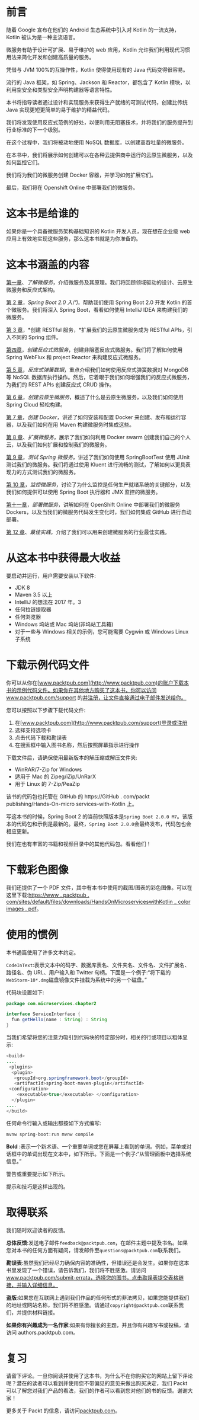 # 前言

随着 Google 宣布在他们的 Android 生态系统中引入对 Kotlin 的一流支持，Kotlin 被认为是一种主流语言。

微服务有助于设计可扩展、易于维护的 web 应用，Kotlin 允许我们利用现代习惯用法来简化开发和创建高质量的服务。

凭借与 JVM 100%的互操作性，Kotlin 使得使用现有的 Java 代码变得很容易。

流行的 Java 框架，如 Spring、Jackson 和 Reactor，都包含了 Kotlin 模块，以利用空安全和类型安全声明构建器等语言特性。

本书将指导读者通过设计和实现服务来获得生产就绪的可测试代码，创建比传统 Java 实现更短更简单的易于维护的精益代码。

我们将发现使用反应式范例的好处，以便利用无阻塞技术，并将我们的服务提升到行业标准的下一个级别。

在这个过程中，我们将被动地使用 NoSQL 数据库，以创建高吞吐量的微服务。

在本书中，我们将展示如何创建可以在各种云提供商中运行的云原生微服务，以及如何监控它们。

我们将为我们的微服务创建 Docker 容器，并学习如何扩展它们。

最后，我们将在 Openshift Online 中部署我们的微服务。

# 这本书是给谁的

如果你是一个具备微服务架构基础知识的 Kotlin 开发人员，现在想在企业级 web 应用上有效地实现这些服务，那么这本书就是为你准备的。

# 这本书涵盖的内容

[第一章](01.html#K0RQ0-005ba5e9819e4f499f11aaac5b7181c1)、*了解微服务*，介绍微服务及其原理。我们将回顾领域驱动的设计、云原生微服务和反应式架构。

[第 2 章](02.html#29DRA0-005ba5e9819e4f499f11aaac5b7181c1)，*Spring Boot 2.0 入门*，帮助我们使用 Spring Boot 2.0 开发 Kotlin 的首个微服务。我们将深入 Spring Boot，看看如何使用 IntelliJ IDEA 来构建我们的微服务。

[第 3 章](03.html#44HU60-005ba5e9819e4f499f11aaac5b7181c1)，*创建 RESTful 服务，*扩展我们的云原生微服务成为 RESTful APIs，引入不同的 Spring 组件。

[第四章](04.html#5IAP60-005ba5e9819e4f499f11aaac5b7181c1)，*创建反应式微服务*，创建非阻塞反应式微服务。我们将了解如何使用 Spring WebFlux 和 project Reactor 来构建反应式微服务。

[第 5 章](05.html#6B47Q0-005ba5e9819e4f499f11aaac5b7181c1)，*反应式弹簧数据*，重点介绍我们如何使用反应式弹簧数据对 MongoDB 等 NoSQL 数据库执行操作。然后，它着眼于我们如何增强我们的反应式微服务，为我们的 REST APIs 创建反应式 CRUD 操作。

[第 6 章](06.html#72V5S0-005ba5e9819e4f499f11aaac5b7181c1)，*创建云原生微服务*，概述了什么是云原生微服务，以及我们如何使用 Spring Cloud 轻松构建。

[第 7 章](07.html#7PRJC0-005ba5e9819e4f499f11aaac5b7181c1)，*创建 Docker*，讲述了如何安装和配置 Docker 来创建、发布和运行容器，以及我们如何在用 Maven 构建微服务时集成这些。

[第 8 章](08.html#8DSF60-005ba5e9819e4f499f11aaac5b7181c1)、*扩展微服务*，展示了我们如何利用 Docker swarm 创建我们自己的个人云，以及我们如何扩展和控制我们的微服务。

[第 9 章](09.html#93QC40-005ba5e9819e4f499f11aaac5b7181c1)，*测试 Spring 微服务*，讲述了我们如何使用 SpringBootTest 使用 JUnit 测试我们的微服务。我们将通过使用 Kluent 进行流畅的测试，了解如何以更具表现力的方式测试我们的微服务。

[第 10 章](10.html#9J2L40-005ba5e9819e4f499f11aaac5b7181c1)，*监控微服务*，讨论了为什么监控是任何生产就绪系统的关键部分，以及我们如何提供可以使用 Spring Boot 执行器和 JMX 监控的微服务。

[第十一章](11.html#A56FQ0-005ba5e9819e4f499f11aaac5b7181c1)，*部署微服务*，讲解如何在 OpenShift Online 中部署我们的微服务 Dockers，以及当我们的微服务代码发生变化时，我们如何集成 GitHub 进行自动部署。

[第 12 章](12.html#AJG880-005ba5e9819e4f499f11aaac5b7181c1)、*最佳实践*，介绍了我们可以用来创建微服务的行业最佳实践。

# 从这本书中获得最大收益

要启动并运行，用户需要安装以下软件:

*   JDK 8
*   Maven 3.5 以上
*   IntelliJ 的想法在 2017 年。3
*   任何拉链提取器
*   任何浏览器
*   Windows 坞站或 Mac 坞站(非坞站工具箱)
*   对于一些与 Windows 相关的示例，您可能需要 Cygwin 或 Windows Linux 子系统

# 下载示例代码文件

你可以从你在[www.packtpub.com](http://www.packtpub.com)的账户下载本书的示例代码文件。如果你在其他地方购买了这本书，你可以访问 www.packtpub.com/support 的[并注册，让文件直接通过电子邮件发送给你。](http://www.packtpub.com/support)

您可以按照以下步骤下载代码文件:

1.  在[www.packtpub.com](http://www.packtpub.com/support)登录或注册
2.  选择支持选项卡
3.  点击代码下载和勘误表
4.  在搜索框中输入图书名称，然后按照屏幕指示进行操作

下载文件后，请确保使用最新版本的解压缩或解压文件夹:

*   WinRAR/7-Zip for Windows
*   适用于 Mac 的 Zipeg/iZip/UnRarX
*   用于 Linux 的 7-Zip/PeaZip

该书的代码包也托管在 GitHub 的 https://GitHub . com/packt publishing/Hands-On-micro services-with-Kotlin 上。

写这本书的时候，Spring Boot 2 的当前快照版本是`Spring Boot 2.0.0 M7`。该版本的代码包和示例是最新的。最终，`Spring Boot 2.0.0`会最终发布，代码包也会相应更新。

我们在也有丰富的书籍和视频目录中的其他代码包。看看他们！

# 下载彩色图像

我们还提供了一个 PDF 文件，其中有本书中使用的截图/图表的彩色图像。可以在这里下载:[https://www . packtpub . com/sites/default/files/downloads/HandsOnMicroserviceswithKotlin _ color images . pdf](https://www.packtpub.com/sites/default/files/downloads/HandsOnMicroserviceswithKotlin_ColorImages.pdf)。

# 使用的惯例

本书通篇使用了许多文本约定。

`CodeInText`:表示文本中的码字、数据库表名、文件夹名、文件名、文件扩展名、路径名、伪 URL、用户输入和 Twitter 句柄。下面是一个例子:“将下载的`WebStorm-10*.dmg`磁盘镜像文件挂载为系统中的另一个磁盘。”

代码块设置如下:

```java
package com.microservices.chapter2

interface ServiceInterface {
  fun getHello(name : String) : String
}
```

当我们希望将您的注意力吸引到代码块的特定部分时，相关的行或项目以粗体显示:

```java
<build>
....
 <plugins>
  <plugin>
   <groupId>org.springframework.boot</groupId>
   <artifactId>spring-boot-maven-plugin</artifactId>
 <configuration>
    <executable>true</executable> </configuration>
  </plugin>
....
</build>
```

任何命令行输入或输出都按如下方式编写:

```java
mvnw spring-boot:run mvnw compile
```

**Bold** :表示一个新术语、一个重要单词或您在屏幕上看到的单词。例如，菜单或对话框中的单词出现在文本中，如下所示。下面是一个例子:“从管理面板中选择系统信息。”

警告或重要提示如下所示。

提示和技巧是这样出现的。

# 取得联系

我们随时欢迎读者的反馈。

**总体反馈**:发送电子邮件`feedback@packtpub.com`，在邮件主题中提及书名。如果您对本书的任何方面有疑问，请发邮件至`questions@packtpub.com`联系我们。

**勘误表**:虽然我们已经尽力确保内容的准确性，但错误还是会发生。如果你在这本书里发现了一个错误，请告诉我们，我们将不胜感激。请访问 www.packtpub.com/submit-errata，选择您的图书，点击勘误表提交表格链接，并输入详细信息。

**盗版**:如果您在互联网上遇到我们作品的任何形式的非法拷贝，如果您能提供我们的地址或网站名称，我们将不胜感激。请通过`copyright@packtpub.com`联系我们，并提供材料链接。

**如果你有兴趣成为一名作家**:如果有你擅长的主题，并且你有兴趣写书或投稿，请访问 authors.packtpub.com。

# 复习

请留下评论。一旦你阅读并使用了这本书，为什么不在你购买它的网站上留下评论呢？潜在的读者可以看到并使用您不带偏见的意见来做出购买决定，我们 Packt 可以了解您对我们产品的看法，我们的作者可以看到您对他们的书的反馈。谢谢大家！

更多关于 Packt 的信息，请访问[packtpub.com](https://www.packtpub.com/)。